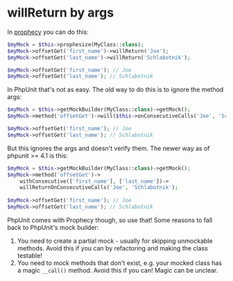# willReturn by args

In [prophecy](https://github.com/phpspec/prophecy) you can do this:

```php
$myMock = $this->prophesize(MyClass::class);
$myMock->offsetGet('first_name')->willReturn('Joe');
$myMock->offsetGet('last_name')->willReturn('Schlabotnik');

$myMock->offsetGet('first_name'); // Joe
$myMock->offsetGet('last_name'); // Schlabotnik
```

In PhpUnit that's not as easy. The old way to do this is to ignore the method args:

```php
$myMock = $this->getMockBuilder(MyClass::class)->getMock();
$myMock->method('offsetGet')->will($this->onConsecutiveCalls('Joe', 'Schlabotnik');

$myMock->offsetGet('first_name'); // Joe
$myMock->offsetGet('last_name'); // Schlabotnik
```

But this ignores the args and doesn't verify them. The newer way as of phpunit >= 4.1 is this:

```php
$myMock = $this->getMockBuilder(MyClass::class)->getMock();
$myMock->method('offsetGet')->
    withConsecutive(['first_name'], ['last_name'])->
    willReturnOnConsecutiveCalls('Joe', 'Schlabotnik');
    
$myMock->offsetGet('first_name'); // Joe
$myMock->offsetGet('last_name'); // Schlabotnik
```

PhpUnit comes with Prophecy though, so use that! Some reasons to fall back to PhpUnit's mock builder:

1. You need to create a partial mock - usually for skipping unmockable methods. Avoid this if you can by refactoring and making the class testable!
2. You need to mock methods that don't exist, e.g. your mocked class has a magic `__call()` method. Avoid this if you can! Magic can be unclear.
